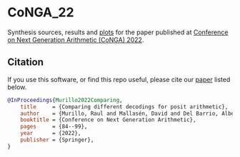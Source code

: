 # CoNGA_22

Synthesis sources, results and [plots](figs) for the paper published at [Conference on Next Generation Arithmetic (CoNGA) 2022](https://www.sc-asia.org/conga/).

## Citation 
If you use this software, or find this repo useful, please cite our [paper](https://doi.org/10.1007/978-3-031-09779-9_6) listed below.

```bib
@InProceedings{Murillo2022Comparing,
    title     = {Comparing different decodings for posit arithmetic},
    author    = {Murillo, Raul and Mallasén, David and Del Barrio, Alberto A. and Botella, Guillermo},
    booktitle = {Conference on Next Generation Arithmetic},
    pages     = {84--99},
    year      = {2022},
    publisher = {Springer},
}
```